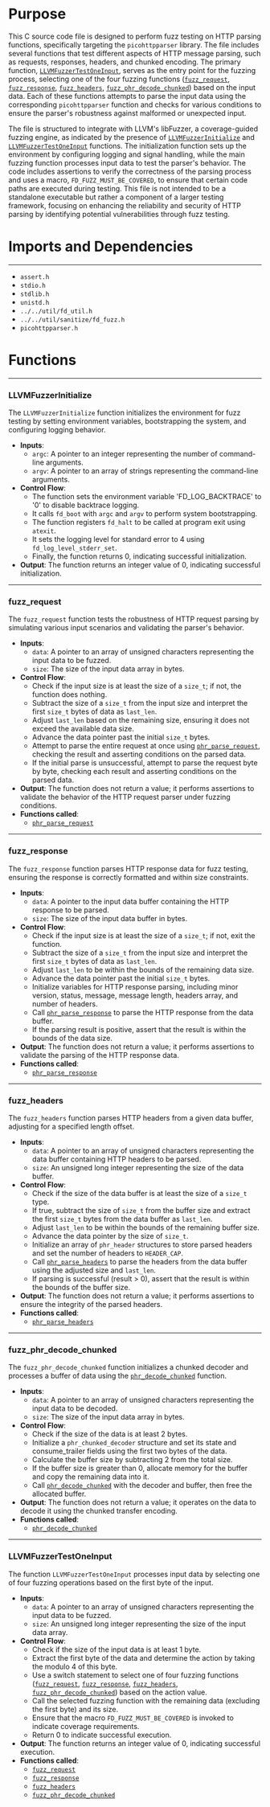 # Purpose
This C source code file is designed to perform fuzz testing on HTTP parsing functions, specifically targeting the `picohttpparser` library. The file includes several functions that test different aspects of HTTP message parsing, such as requests, responses, headers, and chunked encoding. The primary function, [`LLVMFuzzerTestOneInput`](#LLVMFuzzerTestOneInput), serves as the entry point for the fuzzing process, selecting one of the four fuzzing functions ([`fuzz_request`](#fuzz_request), [`fuzz_response`](#fuzz_response), [`fuzz_headers`](#fuzz_headers), [`fuzz_phr_decode_chunked`](#fuzz_phr_decode_chunked)) based on the input data. Each of these functions attempts to parse the input data using the corresponding `picohttpparser` function and checks for various conditions to ensure the parser's robustness against malformed or unexpected input.

The file is structured to integrate with LLVM's libFuzzer, a coverage-guided fuzzing engine, as indicated by the presence of [`LLVMFuzzerInitialize`](#LLVMFuzzerInitialize) and [`LLVMFuzzerTestOneInput`](#LLVMFuzzerTestOneInput) functions. The initialization function sets up the environment by configuring logging and signal handling, while the main fuzzing function processes input data to test the parser's behavior. The code includes assertions to verify the correctness of the parsing process and uses a macro, `FD_FUZZ_MUST_BE_COVERED`, to ensure that certain code paths are executed during testing. This file is not intended to be a standalone executable but rather a component of a larger testing framework, focusing on enhancing the reliability and security of HTTP parsing by identifying potential vulnerabilities through fuzz testing.
# Imports and Dependencies

---
- `assert.h`
- `stdio.h`
- `stdlib.h`
- `unistd.h`
- `../../util/fd_util.h`
- `../../util/sanitize/fd_fuzz.h`
- `picohttpparser.h`


# Functions

---
### LLVMFuzzerInitialize<!-- {{#callable:LLVMFuzzerInitialize}} -->
The `LLVMFuzzerInitialize` function initializes the environment for fuzz testing by setting environment variables, bootstrapping the system, and configuring logging behavior.
- **Inputs**:
    - `argc`: A pointer to an integer representing the number of command-line arguments.
    - `argv`: A pointer to an array of strings representing the command-line arguments.
- **Control Flow**:
    - The function sets the environment variable 'FD_LOG_BACKTRACE' to '0' to disable backtrace logging.
    - It calls `fd_boot` with `argc` and `argv` to perform system bootstrapping.
    - The function registers `fd_halt` to be called at program exit using `atexit`.
    - It sets the logging level for standard error to 4 using `fd_log_level_stderr_set`.
    - Finally, the function returns 0, indicating successful initialization.
- **Output**: The function returns an integer value of 0, indicating successful initialization.


---
### fuzz\_request<!-- {{#callable:fuzz_request}} -->
The `fuzz_request` function tests the robustness of HTTP request parsing by simulating various input scenarios and validating the parser's behavior.
- **Inputs**:
    - `data`: A pointer to an array of unsigned characters representing the input data to be fuzzed.
    - `size`: The size of the input data array in bytes.
- **Control Flow**:
    - Check if the input size is at least the size of a `size_t`; if not, the function does nothing.
    - Subtract the size of a `size_t` from the input size and interpret the first `size_t` bytes of data as `last_len`.
    - Adjust `last_len` based on the remaining size, ensuring it does not exceed the available data size.
    - Advance the data pointer past the initial `size_t` bytes.
    - Attempt to parse the entire request at once using [`phr_parse_request`](picohttpparser.c.driver.md#phr_parse_request), checking the result and asserting conditions on the parsed data.
    - If the initial parse is unsuccessful, attempt to parse the request byte by byte, checking each result and asserting conditions on the parsed data.
- **Output**: The function does not return a value; it performs assertions to validate the behavior of the HTTP request parser under fuzzing conditions.
- **Functions called**:
    - [`phr_parse_request`](picohttpparser.c.driver.md#phr_parse_request)


---
### fuzz\_response<!-- {{#callable:fuzz_response}} -->
The `fuzz_response` function parses HTTP response data for fuzz testing, ensuring the response is correctly formatted and within size constraints.
- **Inputs**:
    - `data`: A pointer to the input data buffer containing the HTTP response to be parsed.
    - `size`: The size of the input data buffer in bytes.
- **Control Flow**:
    - Check if the input size is at least the size of a `size_t`; if not, exit the function.
    - Subtract the size of a `size_t` from the input size and interpret the first `size_t` bytes of data as `last_len`.
    - Adjust `last_len` to be within the bounds of the remaining data size.
    - Advance the data pointer past the initial `size_t` bytes.
    - Initialize variables for HTTP response parsing, including minor version, status, message, message length, headers array, and number of headers.
    - Call [`phr_parse_response`](picohttpparser.c.driver.md#phr_parse_response) to parse the HTTP response from the data buffer.
    - If the parsing result is positive, assert that the result is within the bounds of the data size.
- **Output**: The function does not return a value; it performs assertions to validate the parsing of the HTTP response data.
- **Functions called**:
    - [`phr_parse_response`](picohttpparser.c.driver.md#phr_parse_response)


---
### fuzz\_headers<!-- {{#callable:fuzz_headers}} -->
The `fuzz_headers` function parses HTTP headers from a given data buffer, adjusting for a specified length offset.
- **Inputs**:
    - `data`: A pointer to an array of unsigned characters representing the data buffer containing HTTP headers to be parsed.
    - `size`: An unsigned long integer representing the size of the data buffer.
- **Control Flow**:
    - Check if the size of the data buffer is at least the size of a `size_t` type.
    - If true, subtract the size of `size_t` from the buffer size and extract the first `size_t` bytes from the data buffer as `last_len`.
    - Adjust `last_len` to be within the bounds of the remaining buffer size.
    - Advance the data pointer by the size of `size_t`.
    - Initialize an array of `phr_header` structures to store parsed headers and set the number of headers to `HEADER_CAP`.
    - Call [`phr_parse_headers`](picohttpparser.c.driver.md#phr_parse_headers) to parse the headers from the data buffer using the adjusted size and `last_len`.
    - If parsing is successful (result > 0), assert that the result is within the bounds of the buffer size.
- **Output**: The function does not return a value; it performs assertions to ensure the integrity of the parsed headers.
- **Functions called**:
    - [`phr_parse_headers`](picohttpparser.c.driver.md#phr_parse_headers)


---
### fuzz\_phr\_decode\_chunked<!-- {{#callable:fuzz_phr_decode_chunked}} -->
The `fuzz_phr_decode_chunked` function initializes a chunked decoder and processes a buffer of data using the [`phr_decode_chunked`](picohttpparser.c.driver.md#phr_decode_chunked) function.
- **Inputs**:
    - `data`: A pointer to an array of unsigned characters representing the input data to be decoded.
    - `size`: The size of the input data array in bytes.
- **Control Flow**:
    - Check if the size of the data is at least 2 bytes.
    - Initialize a `phr_chunked_decoder` structure and set its state and consume_trailer fields using the first two bytes of the data.
    - Calculate the buffer size by subtracting 2 from the total size.
    - If the buffer size is greater than 0, allocate memory for the buffer and copy the remaining data into it.
    - Call [`phr_decode_chunked`](picohttpparser.c.driver.md#phr_decode_chunked) with the decoder and buffer, then free the allocated buffer.
- **Output**: The function does not return a value; it operates on the data to decode it using the chunked transfer encoding.
- **Functions called**:
    - [`phr_decode_chunked`](picohttpparser.c.driver.md#phr_decode_chunked)


---
### LLVMFuzzerTestOneInput<!-- {{#callable:LLVMFuzzerTestOneInput}} -->
The function `LLVMFuzzerTestOneInput` processes input data by selecting one of four fuzzing operations based on the first byte of the input.
- **Inputs**:
    - `data`: A pointer to an array of unsigned characters representing the input data to be fuzzed.
    - `size`: An unsigned long integer representing the size of the input data array.
- **Control Flow**:
    - Check if the size of the input data is at least 1 byte.
    - Extract the first byte of the data and determine the action by taking the modulo 4 of this byte.
    - Use a switch statement to select one of four fuzzing functions ([`fuzz_request`](#fuzz_request), [`fuzz_response`](#fuzz_response), [`fuzz_headers`](#fuzz_headers), [`fuzz_phr_decode_chunked`](#fuzz_phr_decode_chunked)) based on the action value.
    - Call the selected fuzzing function with the remaining data (excluding the first byte) and its size.
    - Ensure that the macro `FD_FUZZ_MUST_BE_COVERED` is invoked to indicate coverage requirements.
    - Return 0 to indicate successful execution.
- **Output**: The function returns an integer value of 0, indicating successful execution.
- **Functions called**:
    - [`fuzz_request`](#fuzz_request)
    - [`fuzz_response`](#fuzz_response)
    - [`fuzz_headers`](#fuzz_headers)
    - [`fuzz_phr_decode_chunked`](#fuzz_phr_decode_chunked)


